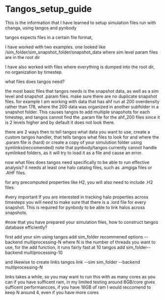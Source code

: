 # Tangos_setup_guide
This is the information that I have learned to setup simulation files run with changa, using tangos and pynbody

tangos expects files in a certain file format,

I have worked with two examples. 
one looked like /sim_folder/sim_snapshot_folder/snapshot_data
where sim level param files are in the root dir

I have also worked with files where everything is dumped into the root dir, no organization by timestep. 


what files does tangos need?

the most basic files that tangos needs is the snapshot data, as well as a sim level and snapshot .param files. make sure there are no duplicate snapshot files. for example I am working with data that has ahf run at 200 overdensity rather than 178, where the 200 data was organized in another subfolder in a snapshot folder. This causes tangos to add multiple snapshots for each timestep, and tangos cannot find the .param file for the ahf_200 files since it is 2 levels higher and by default it does not look there. 

there are 2 ways then to tell tangos what data you want to use, create a custom tangos handler, that tells tangos what files to look for and where the .param file is (hard) or create a copy of your simulution folder using symlinks(reccomended)
note that pynbody/tangos currently cannot handle symlinked folders, as it will try to load it as a file and cause an error. 

now what files does tangos need specifically to be able to run effective analysis?
it needs at least one halo catalog files, such as .amgiga files or .AHF files.

for any precomputed properties like H2, you will also need to include .H2 files. 


#very important
If you are interested in tracking halo properties across timesteps you will need to make sure that there is a .iord file for every snapshot. This is required for pynbody to be able to link halos across snapshots. 


#now that you have prepared your simulation files, how to construct tangos database efficiently?

first add your sim using tangos add sim_folder
recommened options --backend multiprocessing-N
where N is the number of threads you want to use, for the add function, it runs fairly fast at 10 
tangos add sim_folder--backend multiprocessing-10

and likewise to create links 
tangos link --sim sim_folder --backend multiprocessing-N

links takes a while, so you may want to run this with as many cores as you can if you have sufficent ram, in my limited testing around 8GB/core gives sufficent performancces, if you have 16GB of ram I would reccomend to keep N around 4, even if you have more cores

